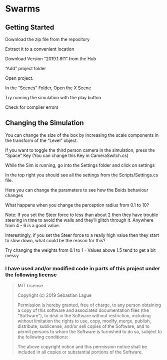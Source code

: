 # Swarms

## Getting Started

Download the zip file from the repository

Extract it to a convenient location

Download Version “2019.1.8f1” from the Hub

“Add” project folder

Open project.

In the “Scenes” Folder, Open the X Scene

Try running the simulation with the play button

Check for compiler errors

## Changing the Simulation

You can change the size of the box by increasing the scale components in the transform of the “Level” object.

If you want to toggle the third person camera in the simulation, press the “Space” Key
(You can change this Key in CameraSwitch.cs)

While the Sim is running, go into the Settings folder and click on settings

In the top right you should see all the settings from the Scripts/Settings.cs file.

Here you can change the parameters to see how the Boids behaviour changes

What happens when you change the perception radius from 0.1 to 10?

Note: If you set the Steer force to less than about 2 then they have trouble steering in time to avoid the walls and they’ll glitch through it. Anywhere from 4 - 6 is a good value.

Interestingly, if you set the Steer force to a really high value then they start to slow down, what could be the reason for this?

Try changing the weights from 0.1 to 1 - Values above 1.5 tend to get a bit messy



### I have used and/or modified code in parts of this project under the following license
  
>MIT License
>
>Copyright (c) 2019 Sebastian Lague
>
>Permission is hereby granted, free of charge, to any person obtaining a copy
>of this software and associated documentation files (the "Software"), to deal
>in the Software without restriction, including without limitation the rights
>to use, copy, modify, merge, publish, distribute, sublicense, and/or sell
>copies of the Software, and to permit persons to whom the Software is
>furnished to do so, subject to the following conditions:
>
>The above copyright notice and this permission notice shall be included in all
>copies or substantial portions of the Software.
